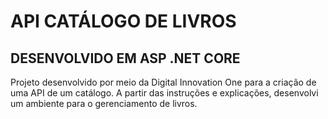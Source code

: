 # API CATÁLOGO DE LIVROS
## DESENVOLVIDO EM ASP .NET CORE
Projeto desenvolvido por meio da Digital Innovation One para a criação de uma API de um catálogo. A partir das instruções e explicações, desenvolvi um ambiente para o gerenciamento de livros.